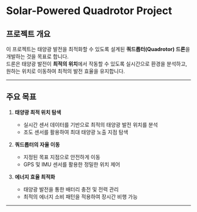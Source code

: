 # **Solar-Powered Quadrotor Project**

## **프로젝트 개요**
이 프로젝트는 태양광 발전을 최적화할 수 있도록 설계된 **쿼드롭터(Quadrotor) 드론**을 개발하는 것을 목표로 합니다.  
드론은 태양광 발전이 **최적의 위치**에서 작동할 수 있도록 실시간으로 환경을 분석하고, 원하는 위치로 이동하여 최적의 발전 효율을 유지합니다.

---

## **주요 목표**
1. **태양광 최적 위치 탐색**  
   - 실시간 센서 데이터를 기반으로 최적의 태양광 발전 위치를 분석  
   - 조도 센서를 활용하여 최대 태양광 노출 지점 탐색  

2. **쿼드롭터의 자율 이동**  
   - 지정된 목표 지점으로 안전하게 이동  
   - GPS 및 IMU 센서를 활용한 정밀한 위치 제어  

3. **에너지 효율 최적화**  
   - 태양광 발전을 통한 배터리 충전 및 전력 관리  
   - 최적의 에너지 소비 패턴을 적용하여 장시간 비행 가능  

---

